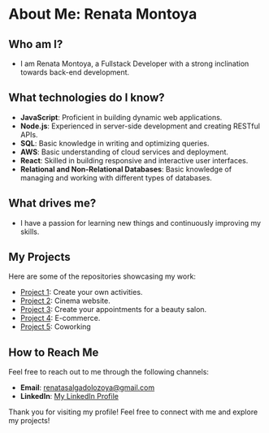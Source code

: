 # About Me: Renata Montoya

## Who am I?
- I am Renata Montoya, a Fullstack Developer with a strong inclination towards back-end development.

## What technologies do I know?
- **JavaScript**: Proficient in building dynamic web applications.
- **Node.js**: Experienced in server-side development and creating RESTful APIs.
- **SQL**: Basic knowledge in writing and optimizing queries.
- **AWS**: Basic understanding of cloud services and deployment.
- **React**: Skilled in building responsive and interactive user interfaces.
- **Relational and Non-Relational Databases**: Basic knowledge of managing and working with different types of databases.

## What drives me?
- I have a passion for learning new things and continuously improving my skills.

## My Projects
Here are some of the repositories showcasing my work:

- [Project 1](https://github.com/RenataMontoya/Modulo_1.git): Create your own activities.
- [Project 2](https://github.com/RenataMontoya/modulo_2.git): Cinema website.
- [Project 3](https://github.com/RenataMontoya/modulo_3.git): Create your appointments for a beauty salon.
- [Project 4](https://github.com/RenataMontoya/modulo_4.git): E-commerce.
- [Project 5](https://coworking-pf.vercel.app/): Coworking

## How to Reach Me
Feel free to reach out to me through the following channels:

- **Email**: [renatasalgadolozoya@gmail.com](mailto:renatasalgadolozoya@gmail.com)
- **LinkedIn**: [My LinkedIn Profile](www.linkedin.com/in/renata-montoya-7391642a8)

Thank you for visiting my profile!
Feel free to connect with me and explore my projects!
